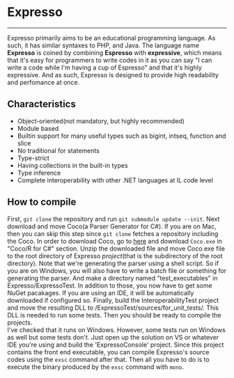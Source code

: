 # Expresso
-----------------

Expresso primarily aims to be an educational programming language. As such, it has similar syntaxes to PHP, and Java.
The language name __Expresso__ is coined by combining __Espresso__ with __expressive__, which means that it's easy for programmers to write codes in it as you can say "I can write a code while I'm having a cup of Espresso" and that it's highly expressive. And as such, Expresso is designed to provide high readability and perfomance at once.

## Characteristics

* Object-oriented(not mandatory, but highly recommended)
* Module based
* Builtin support for many useful types such as bigint, intseq, function and slice
* No traditional for statements
* Type-strict 
* Having collections in the built-in types
* Type inference
* Complete interoperability with other .NET languages at IL code level

## How to compile

First, `git clone` the repository and run `git submodule update --init`. Next download and move Coco(a Parser Generator for C#). If you are on Mac, then you can skip this step since `git clone` fetches a repository including the Coco. In order to download Coco, go to [here](http://www.ssw.uni-linz.ac.at/Coco/) and download `Coco.exe` in "Coco/R for C#" section. Unzip the downloaded file and move Coco.exe file to the root directory of Expresso *project*(that is the subdirectory of the root directory). Note that we're generating the parser using a shell script. So if you are on Windows, you will also have to write a batch file or something for generating the parser. And make a directory named "test_executables" in Expresso/ExpressoTest. In addition to those, you now have to get some NuGet pacakages. If you are using an IDE, it will be automatically downloaded if configured so. Finally, build the InteroperabilityTest project and move the resulting DLL to /ExpressoTest/sources/for_unit_tests/. This DLL is needed to run some tests. Then you should be ready to compile the projects.   
I've checked that it runs on Windows. However, some tests run on Windows as well but some tests don't.
Just open up the solution on VS or whatever IDE you're using and build the 'ExpressoConsole' project. Since this project contains the front end executable, you can compile Expresso's source codes using the `exsc` command after that. Then all you have to do is to execute the binary produced by the `exsc` command with `mono`.
